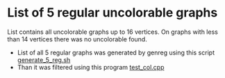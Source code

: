 # List of 5 regular uncolorable graphs

List contains all uncolorable graphs up to 16 vertices. On graphs with less than 14 vertices there was no uncolorable found.

- List of all 5 regular graphs was generated by genreg using this script [generate_5_reg.sh](..%2F..%2Fscripts%2Fgenerator%2Fgenerate_5_reg.sh)
- Than it was filtered using this program [test_col.cpp](..%2F..%2Fscripts%2Ftest_coloring%2Ftest_col.cpp)
